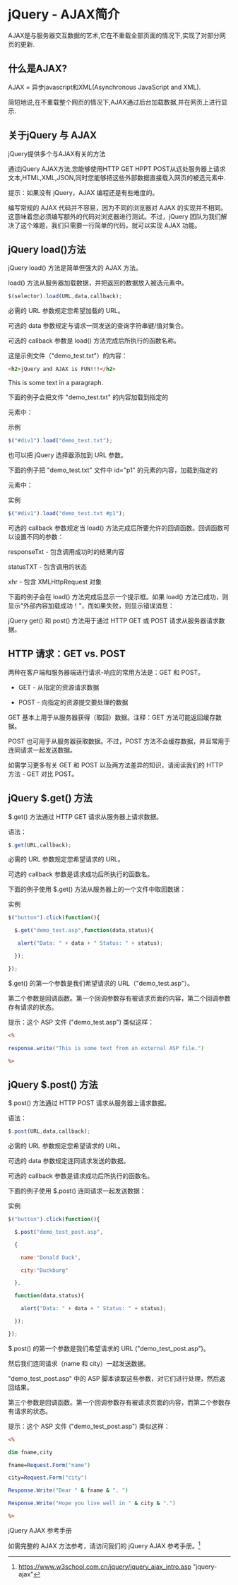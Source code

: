 # jQuery - AJAX简介

AJAX是与服务器交互数据的艺术,它在不重载全部页面的情况下,实现了对部分网页的更新.



## 什么是AJAX?

AJAX = 异步javascript和XML(Asynchronous JavaScript and XML).

简短地说,在不重载整个网页的情况下,AJAX通过后台加载数据,并在网页上进行显示.

## 关于jQuery 与 AJAX

jQuery提供多个与AJAX有关的方法

通过jQuery AJAX方法,您能够使用HTTP GET HPPT POST从远处服务器上请求文本,HTML,XML,JSON,同时您能够把这些外部数据直接载入网页的被选元素中.

提示：如果没有 jQuery，AJAX 编程还是有些难度的。

编写常规的 AJAX 代码并不容易，因为不同的浏览器对 AJAX 的实现并不相同。这意味着您必须编写额外的代码对浏览器进行测试。不过，jQuery 团队为我们解决了这个难题，我们只需要一行简单的代码，就可以实现 AJAX 功能。

## jQuery load()方法

jQuery load() 方法是简单但强大的 AJAX 方法。

load() 方法从服务器加载数据，并把返回的数据放入被选元素中。

```javascript
$(selector).load(URL,data,callback);
```

必需的 URL 参数规定您希望加载的 URL。

可选的 data 参数规定与请求一同发送的查询字符串键/值对集合。

可选的 callback 参数是 load() 方法完成后所执行的函数名称。

这是示例文件（"demo_test.txt"）的内容：

```html
<h2>jQuery and AJAX is FUN!!!</h2>
```

<p id="p1">This is some text in a paragraph.</p>

下面的例子会把文件 "demo_test.txt" 的内容加载到指定的 <div> 元素中：

示例

```javascript
$("#div1").load("demo_test.txt");
```

也可以把 jQuery 选择器添加到 URL 参数。

下面的例子把 "demo_test.txt" 文件中 id="p1" 的元素的内容，加载到指定的 <div> 元素中：

实例

```javascript
$("#div1").load("demo_test.txt #p1");
```

可选的 callback 参数规定当 load() 方法完成后所要允许的回调函数。回调函数可以设置不同的参数：

responseTxt - 包含调用成功时的结果内容

statusTXT - 包含调用的状态

xhr - 包含 XMLHttpRequest 对象

下面的例子会在 load() 方法完成后显示一个提示框。如果 load() 方法已成功，则显示“外部内容加载成功！”，而如果失败，则显示错误消息：

jQuery get() 和 post() 方法用于通过 HTTP GET 或 POST 请求从服务器请求数据。

## HTTP 请求：GET vs. POST

两种在客户端和服务器端进行请求-响应的常用方法是：GET 和 POST。

- GET - 从指定的资源请求数据

- POST - 向指定的资源提交要处理的数据

GET 基本上用于从服务器获得（取回）数据。注释：GET 方法可能返回缓存数据。

POST 也可用于从服务器获取数据。不过，POST 方法不会缓存数据，并且常用于连同请求一起发送数据。

如需学习更多有关 GET 和 POST 以及两方法差异的知识，请阅读我们的 HTTP 方法 - GET 对比 POST。

## jQuery $.get() 方法

$.get() 方法通过 HTTP GET 请求从服务器上请求数据。

语法：

```javascript
$.get(URL,callback);
```

必需的 URL 参数规定您希望请求的 URL。

可选的 callback 参数是请求成功后所执行的函数名。

下面的例子使用 $.get() 方法从服务器上的一个文件中取回数据：

实例

```javascript
$("button").click(function(){

  $.get("demo_test.asp",function(data,status){

   alert("Data: " + data + " Status: " + status);

  });

});
```

$.get() 的第一个参数是我们希望请求的 URL（"demo_test.asp"）。

第二个参数是回调函数。第一个回调参数存有被请求页面的内容，第二个回调参数存有请求的状态。

提示：这个 ASP 文件 ("demo_test.asp") 类似这样：

```asp
<%

response.write("This is some text from an external ASP file.")

%>
```



## jQuery $.post() 方法

$.post() 方法通过 HTTP POST 请求从服务器上请求数据。

语法：

```javascript
$.post(URL,data,callback);
```

必需的 URL 参数规定您希望请求的 URL。

可选的 data 参数规定连同请求发送的数据。

可选的 callback 参数是请求成功后所执行的函数名。

下面的例子使用 $.post() 连同请求一起发送数据：

实例

```javascript
$("button").click(function(){

  $.post("demo_test_post.asp",

  {

    name:"Donald Duck",

    city:"Duckburg"

  },

  function(data,status){

    alert("Data: " + data + " Status: " + status);

  });

});
```



$.post() 的第一个参数是我们希望请求的 URL ("demo_test_post.asp")。

然后我们连同请求（name 和 city）一起发送数据。

"demo_test_post.asp" 中的 ASP 脚本读取这些参数，对它们进行处理，然后返回结果。

第三个参数是回调函数。第一个回调参数存有被请求页面的内容，而第二个参数存有请求的状态。

提示：这个 ASP 文件 ("demo_test_post.asp") 类似这样：

```asp
<%

dim fname,city

fname=Request.Form("name")

city=Request.Form("city")

Response.Write("Dear " & fname & ". ")

Response.Write("Hope you live well in " & city & ".")

%>
```



jQuery AJAX 参考手册

如需完整的 AJAX 方法参考，请访问我们的 jQuery AJAX 参考手册。[^1]



[^1]: https://www.w3school.com.cn/jquery/jquery_ajax_intro.asp "jquery-ajax"